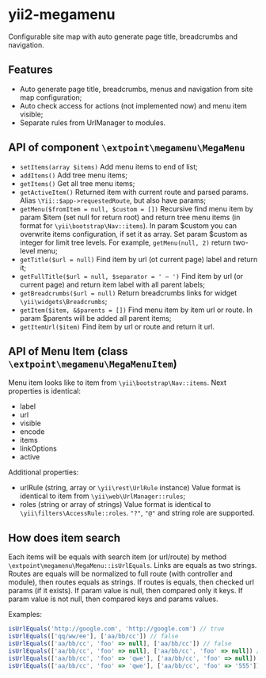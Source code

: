 # yii2-megamenu

Configurable site map with auto generate page title, breadcrumbs and navigation.


## Features

- Auto generate page title, breadcrumbs, menus and navigation from site map configuration;
- Auto check access for actions (not implemented now) and menu item visible; 
- Separate rules from UrlManager to modules.


## API of component `\extpoint\megamenu\MegaMenu`

- `setItems(array $items)` Add menu items to end of list;
- `addItems()` Add tree menu items;
- `getItems()` Get all tree menu items;
- `getActiveItem()` Returned item with current route and parsed params. Alias `\Yii::$app->requestedRoute`, but also have params;
- `getMenu($fromItem = null, $custom = [])` Recursive find menu item by param $item (set null for return root) and return tree menu items (in format for `\yii\bootstrap\Nav::items`). In param $custom you can overwrite items configuration, if set it as array. Set param $custom as integer for limit tree levels. For example, `getMenu(null, 2)` return two-level menu;
- `getTitle($url = null)` Find item by url (ot current page) label and return it;
- `getFullTitle($url = null, $separator = ' — ')` Find item by url (or current page) and return item label with all parent labels;
- `getBreadcrumbs($url = null)` Return breadcrumbs links for widget `\yii\widgets\Breadcrumbs`;
- `getItem($item, &$parents = [])` Find menu item by item url or route. In param $parents will be added all parent items;
- `getItemUrl($item)` Find item by url or route and return it url.


## API of Menu Item (class `\extpoint\megamenu\MegaMenuItem`)

Menu item looks like to item from `\yii\bootstrap\Nav::items`. Next properties is identical:

- label
- url
- visible
- encode
- items
- linkOptions
- active

Additional properties:

- urlRule (string, array or `\yii\rest\UrlRule` instance) Value format is identical to item from `\yii\web\UrlManager::rules`;
- roles (string or array of strings) Value format is identical to `\yii\filters\AccessRule::roles`. `"?"`, `"@"` and string role are supported.


## How does item search

Each items will be equals with search item (or url/route) by method `\extpoint\megamenu\MegaMenu::isUrlEquals`.
Links are equals as two strings.
Routes are equals will be normalized to full route (with controller and module), then routes equals as strings. If routes is equals, then checked url params (if it exists).
If param value is null, then compared only it keys. If param value is not null, then compared keys and params values.

Examples:

```js
isUrlEquals('http://google.com', 'http://google.com') // true
isUrlEquals(['qq/ww/ee'], ['aa/bb/cc']) // false
isUrlEquals(['aa/bb/cc', 'foo' => null], ['aa/bb/cc']) // false
isUrlEquals(['aa/bb/cc', 'foo' => null], ['aa/bb/cc', 'foo' => null]) // true
isUrlEquals(['aa/bb/cc', 'foo' => 'qwe'], ['aa/bb/cc', 'foo' => null]) // true
isUrlEquals(['aa/bb/cc', 'foo' => 'qwe'], ['aa/bb/cc', 'foo' => '555']) // false
```
